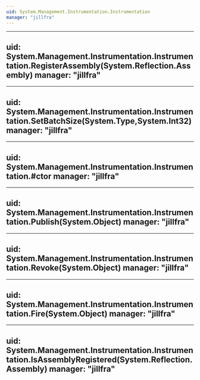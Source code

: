 ```yaml
---
uid: System.Management.Instrumentation.Instrumentation
manager: "jillfra"
---
```


---
uid: System.Management.Instrumentation.Instrumentation.RegisterAssembly(System.Reflection.Assembly)
manager: "jillfra"
---

---
uid: System.Management.Instrumentation.Instrumentation.SetBatchSize(System.Type,System.Int32)
manager: "jillfra"
---

---
uid: System.Management.Instrumentation.Instrumentation.#ctor
manager: "jillfra"
---

---
uid: System.Management.Instrumentation.Instrumentation.Publish(System.Object)
manager: "jillfra"
---

---
uid: System.Management.Instrumentation.Instrumentation.Revoke(System.Object)
manager: "jillfra"
---

---
uid: System.Management.Instrumentation.Instrumentation.Fire(System.Object)
manager: "jillfra"
---

---
uid: System.Management.Instrumentation.Instrumentation.IsAssemblyRegistered(System.Reflection.Assembly)
manager: "jillfra"
---

